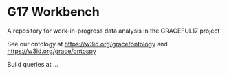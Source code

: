 # G17 Workbench
A repository for work-in-progress data analysis in the GRACEFUL17 project

See our ontology at https://w3id.org/grace/ontology and https://w3id.org/grace/ontospy

Build queries at ...
